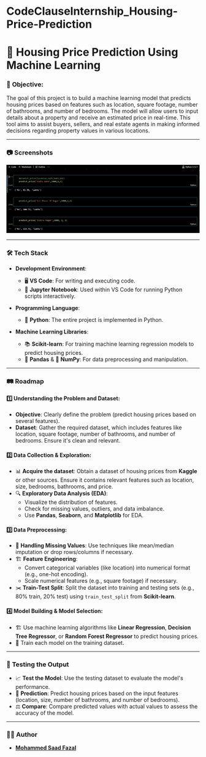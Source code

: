 ﻿# CodeClauseInternship_Housing-Price-Prediction
# 🏡 **Housing Price Prediction Using Machine Learning**

### 🎯 **Objective:**
The goal of this project is to build a machine learning model that predicts housing prices based on features such as location, square footage, number of bathrooms, and number of bedrooms. The model will allow users to input details about a property and receive an estimated price in real-time. This tool aims to assist buyers, sellers, and real estate agents in making informed decisions regarding property values in various locations.

---

### 📷 **Screenshots**

![image](Output.png)

---

### 🛠️ **Tech Stack**

- **Development Environment**:
  - 🖥️ **VS Code**: For writing and executing code.
  - 📓 **Jupyter Notebook**: Used within VS Code for running Python scripts interactively.

- **Programming Language**:
  - 🐍 **Python**: The entire project is implemented in Python.

- **Machine Learning Libraries**:
  - 📚 **Scikit-learn**: For training machine learning regression models to predict housing prices.
  - 🐼 **Pandas** & 🧮 **NumPy**: For data preprocessing and manipulation.

---

### 🛤️ **Roadmap**

#### 1️⃣ **Understanding the Problem and Dataset**:
- **Objective**: Clearly define the problem (predict housing prices based on several features).
- **Dataset**: Gather the required dataset, which includes features like location, square footage, number of bathrooms, and number of bedrooms. Ensure it's clean and relevant.

#### 2️⃣ **Data Collection & Exploration**:
- 📊 **Acquire the dataset**: Obtain a dataset of housing prices from **Kaggle** or other sources. Ensure it contains relevant features such as location, size, bedrooms, bathrooms, and price.
- 🔍 **Exploratory Data Analysis (EDA)**:
  - Visualize the distribution of features.
  - Check for missing values, outliers, and data imbalance.
  - Use **Pandas**, **Seaborn**, and **Matplotlib** for EDA.

#### 3️⃣ **Data Preprocessing**:
- 🧹 **Handling Missing Values**: Use techniques like mean/median imputation or drop rows/columns if necessary.
- 🏗️ **Feature Engineering**:
  - Convert categorical variables (like location) into numerical format (e.g., one-hot encoding).
  - Scale numerical features (e.g., square footage) if necessary.
- ✂️ **Train-Test Split**: Split the dataset into training and testing sets (e.g., 80% train, 20% test) using `train_test_split` from **Scikit-learn**.

#### 4️⃣ **Model Building & Model Selection**:
- 🏗️ Use machine learning algorithms like **Linear Regression**, **Decision Tree Regressor**, or **Random Forest Regressor** to predict housing prices.
- 🔧 Train each model on the training dataset.

---

### 🧪 **Testing the Output**
- 📈 **Test the Model**: Use the testing dataset to evaluate the model's performance.
- 🔢 **Prediction**: Predict housing prices based on the input features (location, size, number of bathrooms, and number of bedrooms).
- ⚖️ **Compare**: Compare predicted values with actual values to assess the accuracy of the model.

---

### 👨‍💻 **Author**
- **[Mohammed Saad Fazal](https://github.com/Mdsaad07)**
